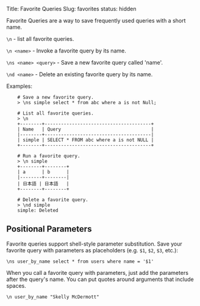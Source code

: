 Title: Favorite Queries
Slug: favorites
status: hidden

Favorite Queries are a way to save frequently used queries
with a short name.

`\n` - list all favorite queries.

`\n <name>` - Invoke a favorite query by its name.

`\ns <name> <query>` - Save a new favorite query called 'name'.

`\nd <name>` - Delete an existing favorite query by its name.

Examples:

```
    # Save a new favorite query.
    > \ns simple select * from abc where a is not Null;

    # List all favorite queries.
    > \n
    +--------+---------------------------------------+
    | Name   | Query                                 |
    |--------+---------------------------------------|
    | simple | SELECT * FROM abc where a is not NULL |
    +--------+---------------------------------------+

    # Run a favorite query.
    > \n simple
    +--------+--------+
    | a      | b      |
    |--------+--------|
    | 日本語 | 日本語   |
    +--------+--------+

    # Delete a favorite query.
    > \nd simple
    simple: Deleted
```

## Positional Parameters

Favorite queries support shell-style parameter substitution. Save your favorite
query with parameters as placeholders (e.g. `$1`, `$2`,
`$3`, etc.):

```
\ns user_by_name select * from users where name = '$1'
```

When you call a favorite query with parameters, just add the parameters after
the query's name. You can put quotes around arguments that include spaces.

```
\n user_by_name "Skelly McDermott"
```
